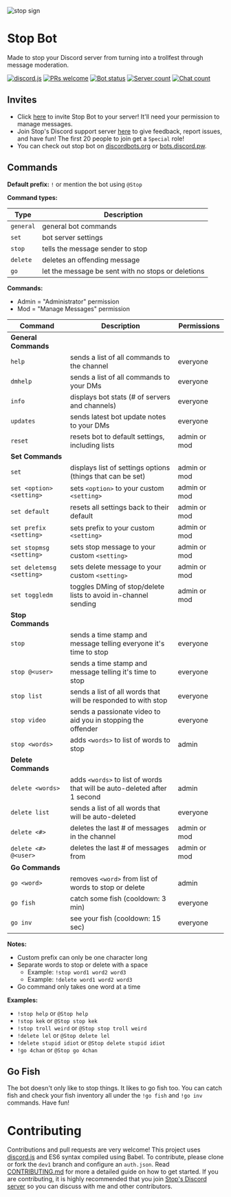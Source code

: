 ![stop sign](https://raw.githubusercontent.com/brendacs/stop-bot/master/images/stop-banner-center.png)

# Stop Bot

Made to stop your Discord server from turning into a trollfest through message moderation.

[![discord.js](https://img.shields.io/badge/discord-js-blue.svg)](https://github.com/hydrabolt/discord.js/)
[![PRs welcome](https://img.shields.io/badge/pull%20requests-yes-brightgreen.svg)](https://github.com/brendacs/stop-bot/pulls)
[![Bot status](https://discordbots.org/api/widget/status/340404757648769025.svg)](https://discordbots.org/bot/340404757648769025)
[![Server count](https://discordbots.org/api/widget/servers/340404757648769025.svg)](https://discordbots.org/bot/340404757648769025)
[![Chat count](https://img.shields.io/discord/343657694793826304.svg)](https://discord.gg/FXCe7bX)

## Invites

* Click [here](https://discordapp.com/oauth2/authorize?&client_id=340404757648769025&scope=bot&permissions=75776) to invite Stop Bot to your server! It'll need your permission to manage messages.
* Join Stop's Discord support server [here](https://discord.gg/HwkMkKh) to give feedback, report issues, and have fun! The first 20 people to join get a `Special` role!
* You can check out stop bot on [discordbots.org](https://discordbots.org/bot/340404757648769025) or [bots.discord.pw](https://bots.discord.pw/bots/340404757648769025).

## Commands

**Default prefix:** `!` or mention the bot using `@Stop`

**Command types:**

|Type|Description|
|---|---|
|`general`|general bot commands|
|`set`|bot server settings|
|`stop`|tells the message sender to stop|
|`delete`|deletes an offending message|
|`go`|let the message be sent with no stops or deletions|

**Commands:**

* Admin = "Administrator" permission
* Mod = "Manage Messages" permission

|Command|Description|Permissions|
|---|---|--|
|**General Commands**|||
|`help`|sends a list of all commands to the channel|everyone|
|`dmhelp`|sends a list of all commands to your DMs|everyone|
|`info`|displays bot stats (# of servers and channels)|everyone|
|`updates`|sends latest bot update notes to your DMs|everyone|
|`reset`|resets bot to default settings, including lists|admin or mod|
|**Set Commands**|||
|`set`|displays list of settings options (things that can be set)|admin or mod|
|`set <option> <setting>`|sets `<option>` to your custom `<setting>`|admin or mod|
|`set default`|resets all settings back to their default|admin or mod|
|`set prefix <setting>`|sets prefix to your custom `<setting>`|admin or mod|
|`set stopmsg <setting>`|sets stop message to your custom `<setting>`|admin or mod|
|`set deletemsg <setting>`|sets delete message to your custom `<setting>`|admin or mod|
|`set toggledm`|toggles DMing of stop/delete lists to avoid in-channel sending|admin or mod|
|**Stop Commands**|||
|`stop`|sends a time stamp and message telling everyone it's time to stop|everyone|
|`stop @<user>`|sends a time stamp and message telling <user> it's time to stop|everyone|
|`stop list`|sends a list of all words that will be responded to with stop|everyone|
|`stop video`|sends a passionate video to aid you in stopping the offender|everyone|
|`stop <words>`|adds `<words>` to list of words to stop|admin|
|**Delete Commands**|||
|`delete <words>`|adds `<words>` to list of words that will be auto-deleted after 1 second|admin|
|`delete list`|sends a list of all words that will be auto-deleted|everyone|
|`delete <#>`|deletes the last # of messages in the channel|admin or mod|
|`delete <#> @<user>`|deletes the last # of messages from <user>|admin or mod|
|**Go Commands**|||
|`go <word>`|removes `<word>` from list of words to stop or delete|admin|
|`go fish`|catch some fish (cooldown: 3 min)|everyone|
|`go inv`|see your fish (cooldown: 15 sec)|everyone|

**Notes:**

* Custom prefix can only be one character long
* Separate words to stop or delete with a space
  * Example: `!stop word1 word2 word3`
  * Example: `!delete word1 word2 word3`
* Go command only takes one word at a time

**Examples:**

* `!stop help` or `@Stop help`
* `!stop kek` or `@Stop stop kek`
* `!stop troll weird` or `@Stop stop troll weird`
* `!delete lel` or `@Stop delete lel`
* `!delete stupid idiot` or `@Stop delete stupid idiot`
* `!go 4chan` or `@Stop go 4chan`

## Go Fish

The bot doesn't only like to stop things. It likes to go fish too. You can catch fish and check your fish inventory all under the `!go fish` and `!go inv` commands. Have fun!

# Contributing

Contributions and pull requests are very welcome! This project uses [discord.js](https://github.com/hydrabolt/discord.js/) and ES6 syntax compiled using Babel. To contribute, please clone or fork the `dev1` branch and configure an `auth.json`. Read [CONTRIBUTING.md](CONTRIBUTING.md) for more a detailed guide on how to get started. If you are contributing, it is highly recommended that you join [Stop's Discord server](https://discord.gg/HwkMkKh) so you can discuss with me and other contributors.
